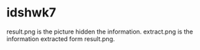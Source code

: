 # idshwk7
result.png is the picture hidden the information.
extract.png is the information extracted form result.png.
